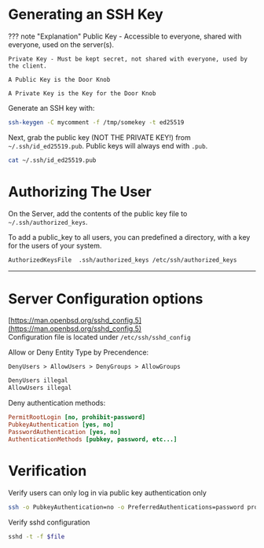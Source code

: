 # Generating an SSH Key

??? note "Explanation"
    Public Key - Accessible to everyone, shared with everyone, used on the server(s).

    Private Key - Must be kept secret, not shared with everyone, used by the client.

    A Public Key is the Door Knob

    A Private Key is the Key for the Door Knob

Generate an SSH key with:
```bash
ssh-keygen -C mycomment -f /tmp/somekey -t ed25519
```

Next, grab the public key (NOT THE PRIVATE KEY!) from `~/.ssh/id_ed25519.pub`.
Public keys will always end with `.pub`.
```bash
cat ~/.ssh/id_ed25519.pub
```

# Authorizing The User
On the Server, add the contents of the public key file to `~/.ssh/authorized_keys`.

To  add a public_key to all users, you can predefined a directory, with a key for the users of your system.

```bash
AuthorizedKeysFile  .ssh/authorized_keys /etc/ssh/authorized_keys
```
____
# Server Configuration options

[https://man.openbsd.org/sshd_config.5](https://man.openbsd.org/sshd_config.5)<br>
Configuration file is located under `/etc/ssh/sshd_config`

Allow or Deny Entity Type by Precendence:

`DenyUsers > AllowUsers > DenyGroups > AllowGroups`

```bash title="Deny the user illegal from access"
DenyUsers illegal
AllowUsers illegal
```
Deny authentication methods:

```ini
PermitRootLogin [no, prohibit-password]
PubkeyAuthentication [yes, no]
PasswordAuthentication [yes, no]
AuthenticationMethods [pubkey, password, etc...]
```

# Verification

Verify users can only log in via public key authentication only

```bash
ssh -o PubkeyAuthentication=no -o PreferredAuthentications=password proxmox.inside.lan
```

Verify sshd configuration

```bash
sshd -t -f $file
```

